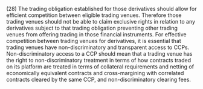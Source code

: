 (28) The trading obligation established for those derivatives should allow for efficient competition between eligible trading venues. Therefore those trading venues should not be able to claim exclusive rights in relation to any derivatives subject to that trading obligation preventing other trading venues from offering trading in those financial instruments. For effective competition between trading venues for derivatives, it is essential that trading venues have non-discriminatory and transparent access to CCPs. Non-discriminatory access to a CCP should mean that a trading venue has the right to non-discriminatory treatment in terms of how contracts traded on its platform are treated in terms of collateral requirements and netting of economically equivalent contracts and cross-margining with correlated contracts cleared by the same CCP, and non-discriminatory clearing fees.